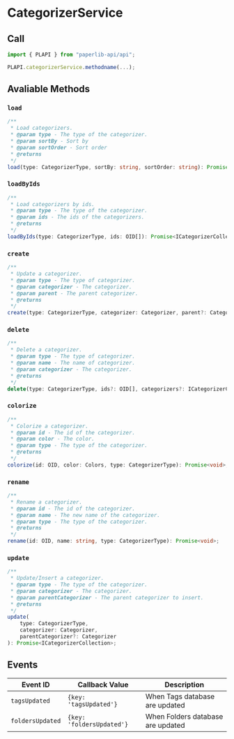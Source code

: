 # CategorizerService

## Call

```typescript
import { PLAPI } from "paperlib-api/api";

PLAPI.categorizerService.methodname(...);
```

## Avaliable Methods

### `load`

```typescript
/**
 * Load categorizers.
 * @param type - The type of the categorizer.
 * @param sortBy - Sort by
 * @param sortOrder - Sort order
 * @returns
 */
load(type: CategorizerType, sortBy: string, sortOrder: string): Promise<ICategorizerCollection>;
```

### `loadByIds`

```typescript
/**
 * Load categorizers by ids.
 * @param type - The type of the categorizer.
 * @param ids - The ids of the categorizers.
 * @returns
 */
loadByIds(type: CategorizerType, ids: OID[]): Promise<ICategorizerCollection>;
```

### `create`

```typescript
/**
 * Update a categorizer.
 * @param type - The type of categorizer.
 * @param categorizer - The categorizer.
 * @param parent - The parent categorizer.
 * @returns
 */
create(type: CategorizerType, categorizer: Categorizer, parent?: Categorizer): Promise<ICategorizerCollection>;
```

### `delete`

```typescript
/**
 * Delete a categorizer.
 * @param type - The type of categorizer.
 * @param name - The name of categorizer.
 * @param categorizer - The categorizer.
 * @returns
 */
delete(type: CategorizerType, ids?: OID[], categorizers?: ICategorizerCollection): Promise<void>;
```

### `colorize`

```typescript
/**
 * Colorize a categorizer.
 * @param id - The id of the categorizer.
 * @param color - The color.
 * @param type - The type of the categorizer.
 * @returns
 */
colorize(id: OID, color: Colors, type: CategorizerType): Promise<void>;
```

### `rename`

```typescript
/**
 * Rename a categorizer.
 * @param id - The id of the categorizer.
 * @param name - The new name of the categorizer.
 * @param type - The type of the categorizer.
 * @returns
 */
rename(id: OID, name: string, type: CategorizerType): Promise<void>;
```

### `update`

```typescript
/**
 * Update/Insert a categorizer.
 * @param type - The type of the categorizer.
 * @param categorizer - The categorizer.
 * @param parentCategorizer - The parent categorizer to insert.
 * @returns
 */
update(
    type: CategorizerType, 
    categorizer: Categorizer, 
    parentCategorizer?: Categorizer
): Promise<ICategorizerCollection>;
```

## Events

| Event ID | Callback Value | Description |
| --- | --- | --- |
| `tagsUpdated` | `{key: 'tagsUpdated'}` | When Tags database are updated |
| `foldersUpdated` | `{key: 'foldersUpdated'}` | When Folders database are updated |